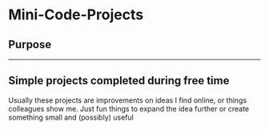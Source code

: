 # Mini-Code-Projects

## Purpose
---
**Simple projects completed during free time**
---
Usually these projects are improvements on ideas I find online, or things colleagues show me. Just fun things to expand the idea further or create something small and (possibly) useful
